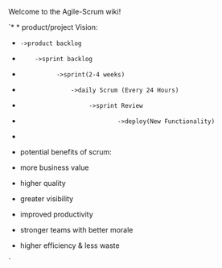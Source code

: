 Welcome to the Agile-Scrum wiki!

`* * product/project Vision:
*     ->product backlog
*         ->sprint backlog
*               ->sprint(2-4 weeks)
*                   ->daily Scrum (Every 24 Hours) 
*                        ->sprint Review
*                                ->deploy(New Functionality)

* 
* potential benefits of scrum:

* more business value
* higher quality
* greater visibility
* improved productivity 
* stronger teams with better morale
* higher efficiency & less waste


`
